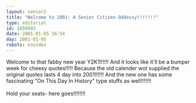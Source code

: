 ```yaml
---
layout: senior2
title: "Welcome to 2001: A Senior Citizen Oddessy!!!!!!!"
type: editorial
id: 1859993
date: 2001-01-05 16:54
day: 2001-01-05
robots: noindex
---
```

Welcome to that fabby new year Y2K1!!!!!! And it looks like it'll be a bumper week for cheesy quotes!!!!! Because the old calender wot supplied the original quotes lasts 4 day into 2001!!!!!! And the new one has some fascinating "On This Day In History" type stuffs as well!!!!!!!<br/><br/>Hold your seats- here goes!!!!!!!!
